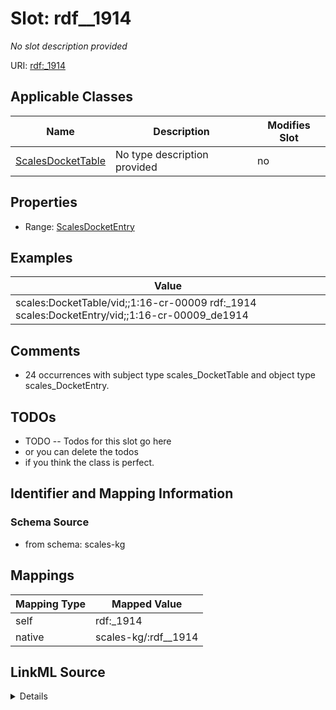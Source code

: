 

# Slot: rdf__1914


_No slot description provided_





URI: [rdf:_1914](http://www.w3.org/1999/02/22-rdf-syntax-ns#_1914)



<!-- no inheritance hierarchy -->





## Applicable Classes

| Name | Description | Modifies Slot |
| --- | --- | --- |
| [ScalesDocketTable](../classes/ScalesDocketTable.md) | No type description provided |  no  |







## Properties

* Range: [ScalesDocketEntry](../classes/ScalesDocketEntry.md)






## Examples

| Value |
| --- |
| scales:DocketTable/vid;;1:16-cr-00009 rdf:_1914 scales:DocketEntry/vid;;1:16-cr-00009_de1914 |

## Comments

* 24 occurrences with subject type scales_DocketTable and object type scales_DocketEntry.

## TODOs

* TODO -- Todos for this slot go here
* or you can delete the todos
* if you think the class is perfect.

## Identifier and Mapping Information







### Schema Source


* from schema: scales-kg




## Mappings

| Mapping Type | Mapped Value |
| ---  | ---  |
| self | rdf:_1914 |
| native | scales-kg/:rdf__1914 |




## LinkML Source

<details>
```yaml
name: rdf__1914
description: No slot description provided
todos:
- TODO -- Todos for this slot go here
- or you can delete the todos
- if you think the class is perfect.
comments:
- 24 occurrences with subject type scales_DocketTable and object type scales_DocketEntry.
examples:
- value: scales:DocketTable/vid;;1:16-cr-00009 rdf:_1914 scales:DocketEntry/vid;;1:16-cr-00009_de1914
from_schema: scales-kg
rank: 1000
slot_uri: rdf:_1914
alias: rdf__1914
domain_of:
- scales_DocketTable
range: scales_DocketEntry

```
</details>